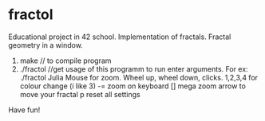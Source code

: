# fractol
Educational project in 42 school. Implementation of fractals. Fractal geometry in a window.

1. make // to compile program
2. ./fractol //get usage of this programm
  to run enter arguments. For ex:
  ./fractol Julia
 Mouse for zoom. Wheel up, wheel down, clicks.
 1,2,3,4 for colour change (i like 3)
 -= zoom on keyboard
 [] mega zoom
 arrow to move your fractal
 p reset all settings
 
 Have fun!
